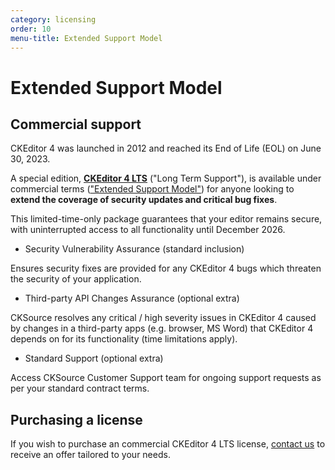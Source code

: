 ```yaml
---
category: licensing
order: 10
menu-title: Extended Support Model
---
```


# Extended Support Model

## Commercial support

CKEditor 4 was launched in 2012 and reached its End of Life (EOL) on June 30, 2023.

A special edition, **[CKEditor 4 LTS](https://ckeditor.com/ckeditor-4-support/)** ("Long Term Support"), is available under commercial terms (["Extended Support Model"](https://ckeditor.com/ckeditor-4-support/)) for anyone looking to **extend the coverage of security updates and critical bug fixes**.

This limited-time-only package guarantees that your editor remains secure, with uninterrupted access to all functionality until December 2026.

* Security Vulnerability Assurance (standard inclusion)

Ensures security fixes are provided for any CKEditor 4 bugs which threaten the security of your application.

* Third-party API Changes Assurance (optional extra)

CKSource resolves any critical / high severity issues in CKEditor 4 caused by changes in a third-party apps (e.g. browser, MS Word) that CKEditor 4 depends on for its functionality (time limitations apply).

* Standard Support (optional extra)

Access CKSource Customer Support team for ongoing support requests as per your standard contract terms.

## Purchasing a license

If you wish to purchase an commercial CKEditor 4 LTS license, [contact us](https://ckeditor.com/contact/?sales=true#contact-form) to receive an offer tailored to your needs.
